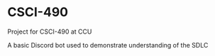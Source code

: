 # CSCI-490
Project for CSCI-490 at CCU

A basic Discord bot used to demonstrate understanding of the SDLC